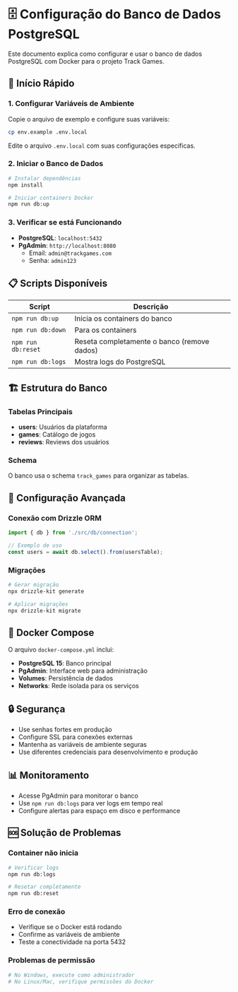 # 🗄️ Configuração do Banco de Dados PostgreSQL

Este documento explica como configurar e usar o banco de dados PostgreSQL com Docker para o projeto Track Games.

## 🚀 Início Rápido

### 1. Configurar Variáveis de Ambiente

Copie o arquivo de exemplo e configure suas variáveis:

```bash
cp env.example .env.local
```

Edite o arquivo `.env.local` com suas configurações específicas.

### 2. Iniciar o Banco de Dados

```bash
# Instalar dependências
npm install

# Iniciar containers Docker
npm run db:up
```

### 3. Verificar se está Funcionando

- **PostgreSQL**: `localhost:5432`
- **PgAdmin**: `http://localhost:8080`
  - Email: `admin@trackgames.com`
  - Senha: `admin123`

## 📋 Scripts Disponíveis

| Script | Descrição |
|--------|-----------|
| `npm run db:up` | Inicia os containers do banco |
| `npm run db:down` | Para os containers |
| `npm run db:reset` | Reseta completamente o banco (remove dados) |
| `npm run db:logs` | Mostra logs do PostgreSQL |

## 🏗️ Estrutura do Banco

### Tabelas Principais

- **users**: Usuários da plataforma
- **games**: Catálogo de jogos
- **reviews**: Reviews dos usuários

### Schema

O banco usa o schema `track_games` para organizar as tabelas.

## 🔧 Configuração Avançada

### Conexão com Drizzle ORM

```typescript
import { db } from './src/db/connection';

// Exemplo de uso
const users = await db.select().from(usersTable);
```

### Migrações

```bash
# Gerar migração
npx drizzle-kit generate

# Aplicar migrações
npx drizzle-kit migrate
```

## 🐳 Docker Compose

O arquivo `docker-compose.yml` inclui:

- **PostgreSQL 15**: Banco principal
- **PgAdmin**: Interface web para administração
- **Volumes**: Persistência de dados
- **Networks**: Rede isolada para os serviços

## 🔒 Segurança

- Use senhas fortes em produção
- Configure SSL para conexões externas
- Mantenha as variáveis de ambiente seguras
- Use diferentes credenciais para desenvolvimento e produção

## 📊 Monitoramento

- Acesse PgAdmin para monitorar o banco
- Use `npm run db:logs` para ver logs em tempo real
- Configure alertas para espaço em disco e performance

## 🆘 Solução de Problemas

### Container não inicia
```bash
# Verificar logs
npm run db:logs

# Resetar completamente
npm run db:reset
```

### Erro de conexão
- Verifique se o Docker está rodando
- Confirme as variáveis de ambiente
- Teste a conectividade na porta 5432

### Problemas de permissão
```bash
# No Windows, execute como administrador
# No Linux/Mac, verifique permissões do Docker
```
